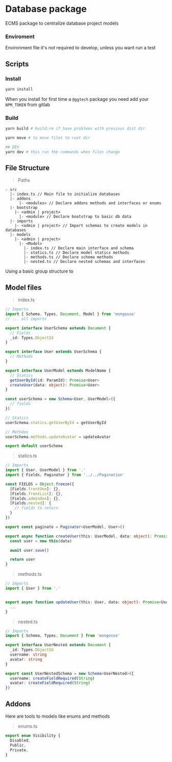# Database package

ECMS package to centralize database project models

### Enviroment

Environment file it's not required to develop, unless you want run a test

## Scripts

### Install

```sh
yarn install
```

When you install for first time a `@ggtech` package you need add your `NPM_TOKEN` from gitlab

### Build

```sh
yarn build # build:rm if have problems with previous dist dir

yarn move # to move files to root dir

## DEV
yarn dev # this run the commands when files change
```

## File Structure

> Paths

```dotenvtxt
- src
  |- index.ts // Main file to initialize databases
  |- addons
      |- <modules> // Declare addons methods and interfaces or enums
  |- bootstrap
    |- <admin | project>
      |- <module> // Declare bootstrap to basic db data
  |- imports
    |- <admin | project> // Import schemas to create models in databases
  |- models
    |- <admin | project>
      |- <Model>
        |- index.ts // Declare main interface and schema
        |- statics.ts // Declare model statics methods
        |- methods.ts // Declare schema methods
        |- nested.ts // Declare nested schemas and interfaces
```

Using a basic group structure to 

## Model files

> index.ts

```ts
// Imports
import { Schema, Types, Document, Model } from 'mongoose'
// ... all imports

export interface UserSchema extends Document {
  // Fields
  _id: Types.ObjectId
}

export interface User extends UserSchema {
  // Methods
}

export interface UserModel extends ModelName {
  // Statics
  getUserById(id: ParamId): Promise<User>
  createUser(data: object): Promise<User>
}

const userSchema = new Schema<User, UserModel>({
  // fields
})

// Statics
userSchema.statics.getUserById = getUserById

// Methdos
userSchema.methods.updateAvatar = updateAvatar

export default userSchema
```

> statics.ts

```ts
// Imports
import { User, UserModel } from '.'
import { Fields, Paginator } from '../../Pagination'

const FIELDS = Object.freeze({
  [Fields.frontOne]: {},
  [Fields.frontList]: {},
  [Fields.adminOne]: {},
  [Fields.nested]: {
    // fields to return
  }
})

export const paginate = Paginator<UserModel, User>()

export async function createUser(this: UserModel, data: object): Promise<Name> {
  const user = new this(data)

  await user.save()

  return user
}
```

> methods.ts

```ts
// Imports
import { User } from '.'


export async function updateUser(this: User, data: object): Promise<User> {
  ...
}
```

> nested.ts

```ts
// Imports
import { Schema, Types, Document } from 'mongoose'

export interface UserNested extends Document {
  _id: Types.ObjectId
  username: string
  avatar: string
}

export const UserNestedSchema = new Schema<UserNested>({
  username: createFieldRequired(String)
  avatar: createFieldRequired(String)
})
```

## Addons

Here are tools to models like enums and methods

> enums.ts

```ts
export enum Visibility {
  Disabled,
  Public,
  Private,
}
```
